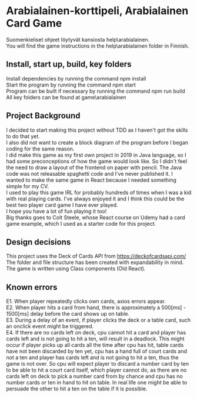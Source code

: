 # Arabialainen-korttipeli, Arabialainen Card Game
Suomenkieliset ohjeet löytyvät kansiosta help\arabialainen.<br />
You will find the game instructions in the help\arabialainen folder in Finnish.

## Install, start up, build, key folders
Install dependencies by running the command npm install<br />
Start the program by running the command npm start<br />
Program can be built if necessary by running the command npm run build<br />
All key folders can be found at game\arabialainen

## Project Background
I decided to start making this project without TDD as I haven't got the skills to do that yet.<br />
I also did not want to create a block diagram of the program before I began coding for the same reason.<br />
I did make this game as my first own project in 2019 in Java language, so I had some preconceptions of how the game would look like. So I didn't feel the need to draw a layout of the frontend on paper with pencil. The Java code was not releasable spaghetti code and I've never published it. I wanted to make the same game in React because I needed something simple for my CV.<br />
I used to play this game IRL for probably hundreds of times when I was a kid with real playing cards. I've always enjoyed it and I think this could be the best two player card game I have ever played.<br />
I hope you have a lot of fun playing it too!<br />
Big thanks goes to Colt Steele, whose React course on Udemy had a card game example, which I used as a starter code for this project.

## Design decisions
This project uses the Deck of Cards API from https://deckofcardsapi.com/<br />
The folder and file structure has been created with expandability in mind.<br />
The game is written using Class components (Old React).

## Known errors
E1. When player repeatedly clicks own cards, axios errors appear.<br />
E2. When player hits a card from hand, there is approximately a 500[ms] - 1500[ms] delay before the card shows up on table.<br />
E3. During a delay of an event, if player clicks the deck or a table card, such an onclick event might be triggered.<br />
E4. If there are no cards left on deck, cpu cannot hit a card and player has cards left and is not going to hit a ten, will result in a deadlock. This might occur if player picks up all cards all the time after cpu has hit, table cards have not been discarded by ten yet, cpu has a hand full of court cards and not a ten and player has cards left and is not going to hit a ten, thus the game is not over. So cpu will expect player to discard a number card by ten to be able to hit a court card itself, which player cannot do, as there are no cards left on deck to pick a number card from by chance and cpu has no number cards or ten in hand to hit on table. In real life one might be able to persuade the other to hit a ten on the table if it is possible.
